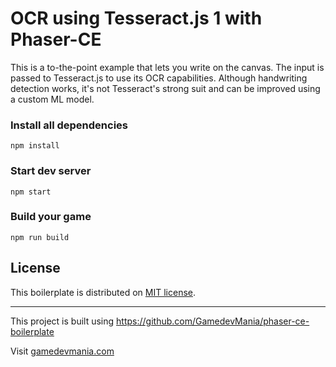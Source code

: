 # OCR using Tesseract.js 1 with Phaser-CE 
This is a to-the-point example that lets you write on the canvas. 
The input is passed to Tesseract.js to use its OCR capabilities.
Although handwriting detection works, it's not Tesseract's strong suit and can be improved using a custom ML model.

### Install all dependencies
`npm install`

### Start dev server
`npm start`

### Build your game
`npm run build`

## License
This boilerplate is distributed on [MIT license](./LICENSE).

---
This project is built using https://github.com/GamedevMania/phaser-ce-boilerplate

Visit [gamedevmania.com](http://gamedevmania.com)